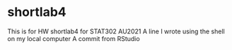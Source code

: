 # shortlab4
This is for HW shortlab4 for STAT302 AU2021
A line I wrote using the shell on my local computer
A commit from RStudio